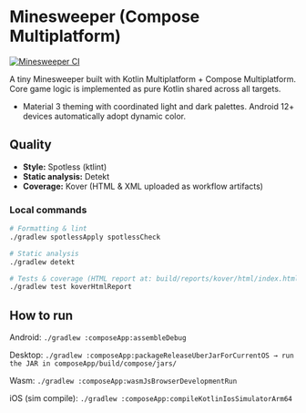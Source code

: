 # Minesweeper (Compose Multiplatform)

[![Minesweeper CI](https://github.com/pekomon/Compose-Multiplatform-Projects/actions/workflows/minesweeper-ci.yml/badge.svg)](https://github.com/pekomon/Compose-Multiplatform-Projects/actions/workflows/minesweeper-ci.yml)

A tiny Minesweeper built with Kotlin Multiplatform + Compose Multiplatform.
Core game logic is implemented as pure Kotlin shared across all targets.
- Material 3 theming with coordinated light and dark palettes. Android 12+ devices automatically adopt dynamic color.

## Quality
- **Style:** Spotless (ktlint)
- **Static analysis:** Detekt
- **Coverage:** Kover (HTML & XML uploaded as workflow artifacts)

### Local commands
```bash
# Formatting & lint
./gradlew spotlessApply spotlessCheck

# Static analysis
./gradlew detekt

# Tests & coverage (HTML report at: build/reports/kover/html/index.html)
./gradlew test koverHtmlReport
```


## How to run

Android: `./gradlew :composeApp:assembleDebug`

Desktop: `./gradlew :composeApp:packageReleaseUberJarForCurrentOS → run the JAR in composeApp/build/compose/jars/`

Wasm: `./gradlew :composeApp:wasmJsBrowserDevelopmentRun`

iOS (sim compile): `./gradlew :composeApp:compileKotlinIosSimulatorArm64`



